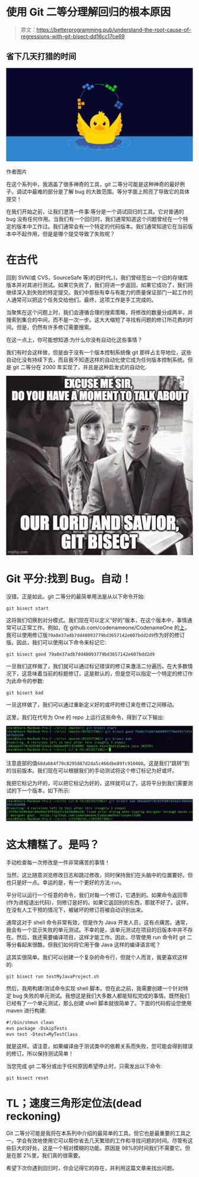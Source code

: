 # 使用 Git 二等分理解回归的根本原因

> 原文：<https://betterprogramming.pub/understand-the-root-cause-of-regressions-with-git-bisect-dd16cc17ce69>

## 省下几天打猎的时间

![](img/ee3eb4c5b71fc0fab65f4ebbb5b0f849.png)

作者图片

在这个系列中，我涵盖了很多神奇的工具，git 二等分可能是这种神奇的最好例子。调试中最难的部分是了解 bug 的大致范围。等分字面上照亮了导致它的具体提交！

在我们开始之前，让我们澄清一件事:等分是一个调试回归的工具。它对普通的 bug 没有任何作用。当我们有一个回归时，我们通常知道这个问题曾经在一个特定的版本中工作过。我们通常会有一个特定的代码版本。我们通常知道它在当前版本中不起作用，但是是哪个提交导致了失败呢？

# 在古代

回到 SVN(或 CVS，SourceSafe 等)的旧时代。)，我们曾经签出一个旧的存储库版本并对其进行测试。如果它失败了，我们将进一步返回，如果它成功了，我们将继续深入到失败的特定提交。我们中那些有幸与有能力的质量保证部门一起工作的人通常可以把这个任务交给他们。最终，这项工作是手工完成的。

当聚焦在这个问题上时，我们会遵循合理的搜索策略，将修改的数量分成两半，并搜索到集合的中间，而不是一次一步。这大大缩短了寻找有问题的修订所花费的时间。但是，仍然有许多修订需要搜索。

在这一点上，你可能想知道:为什么你没有自动化这些事情？

我们有时会这样做，但是由于没有一个版本控制系统像 git 那样占主导地位，这些自动化没有持续下去，而且我不知道这样的自动化使它成为任何版本控制系统。但是 git 二等分在 2000 年实现了，并且是这种启发式的自动化.

![](img/6ce738fc72760fb00e934a9a986c5276.png)

# Git 平分:找到 Bug。自动！

没错。正是如此。git 二等分的最简单用法是从以下命令开始:

```
git bisect start
```

这将我们切换到对分模式。我们现在可以定义“好的”版本，在这个版本中，事情通常可以正常工作。例如，在 github.com/codenameone/CodenameOne 的[上](https://github.com/codenameone/CodenameOne/)，我可以使用修订版`79a8e37adb7dd48093779bd3657142e607bdd2d9`作为好的修订版。因此，我们可以使用以下命令来标记它:

```
git bisect good 79a8e37adb7dd48093779bd3657142e607bdd2d9
```

一旦我们这样做了，我们就可以通过标记错误的修订来激活二分遍历。在大多数情况下，这意味着当前的标题修订，这是默认的，但是您可以指定一个特定的修订作为此命令的参数:

```
git bisect bad
```

一旦这样做了，我们可以通过重新定义好的或坏的修订来在修订之间移动。

这里，我们在代号为 One 的 repo 上运行这些命令，得到了以下输出:

![](img/e13cef5be565c90e160408fb23b960ea.png)

注意底部的值`68dabb4f70c8295887d2da5c466dbe89fc910408`。这是我们“跳转”到的当前版本。我们现在可以根据我们的手动测试将这个修订标记为好或坏。

我把它标记为坏的，可以把它标记为好的，这样就可以了。这将平分到我们需要测试的下一个版本，如下所示:

![](img/da61040489de13c7523a5cef3c99d72b.png)

# 这太糟糕了。是吗？

手动检查每一次修改是一件非常痛苦的事情！

当然，这比随意浏览修改日志和跳过修改，同时保持我们在头脑中的位置要好。但也只是好一点。幸运的是，有一个更好的方法:`run`。

平分可以运行一个任意的命令，我们对每一个修订，它遇到的。如果命令返回零(作为进程退出代码)，则修订是好的。如果它返回别的东西，那就不好了。这样，在没有人工干预的情况下，被破坏的修订将被自动识别出来。

通常这对于 shell 命令非常有效，但是作为 Java 开发人员，这有点痛苦。通常，我会有一个显示失败的单元测试。不幸的是，该单元测试在项目的旧版本中并不存在。然后，我还需要编译项目，这样才能工作。因此，尽管使用 run 命令时 git 二等分看起来很酷，但我们如何将它用于像 Java 这样的编译语言呢？

这其实很简单。我们可以创建一个复杂的命令行，但就个人而言，我更喜欢这样的:

```
git bisect run testMyJavaProject.sh
```

然后，我用构建/测试命令实现 shell 脚本。但在此之前，我需要创建一个针对特定 bug 失败的单元测试。我想这是我们大多数人都能轻松完成的事情。既然我们已经有了一个单元测试，那么创建 shell 脚本就很简单了。下面的代码假设您使用 maven 进行构建:

```
#!/bin/shmvn clean
mvn package -DskipTests
mvn test -Dtest=MyTestClass
```

就是这样。请注意，如果编译由于测试类中的依赖关系而失败，您可能会得到错误的修订。所以保持测试简单！

当您完成 git 二等分或出于任何原因希望停止时，只需发出以下命令:

```
git bisect reset
```

# TL；速度三角形定位法(dead reckoning)

Git 二等分可能是我将在本系列中介绍的最简单的工具。但它也是最重要的工具之一。学会有效地使用它可以帮你省去几天繁琐的工作和寻找问题的时间。尽管有这些巨大的好处，这是一个相对模糊的功能。原因是 98%的时间我们不需要它。但是在那 2%里，我们真的很需要。

希望下次你遇到回归时，你会记得它的存在，并利用这篇文章来找出问题。